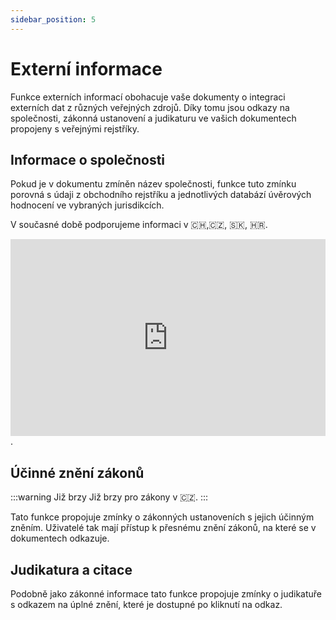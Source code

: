 ```yaml
---
sidebar_position: 5
---
```


# Externí informace

Funkce externích informací obohacuje vaše dokumenty o integraci externích dat z
různých veřejných zdrojů. Díky tomu jsou odkazy na společnosti, zákonná ustanovení a
judikaturu ve vašich dokumentech propojeny s veřejnými rejstříky.

## Informace o společnosti

Pokud je v dokumentu zmíněn název společnosti, funkce tuto zmínku porovná s údaji z
obchodního rejstříku a jednotlivých databází úvěrových hodnocení ve
vybraných jurisdikcích.

V současné době podporujeme informaci v 🇨🇭,🇨🇿, 🇸🇰, 🇭🇷.

<iframe width="100%" height="315" src="https://www.youtube.com/embed/DnQzHK9J6p8?si=7Jv47m4wC2roZeDo" title="Přehrávač videa YouTube" frameborder="0" allow="accelerometer; autoplay; clipboard-write; encrypted-media; gyroscope; picture-in-picture; web-share" allowfullscreen></iframe>.

## Účinné znění zákonů

:::warning Již brzy
Již brzy pro zákony v 🇨🇿.
:::

Tato funkce propojuje zmínky o zákonných ustanoveních s jejich účinným zněním.
Uživatelé tak mají přístup k přesnému znění zákonů, na které se v dokumentech odkazuje.

## Judikatura a citace

Podobně jako zákonné informace tato funkce propojuje zmínky o judikatuře s odkazem na
úplné znění, které je dostupné po kliknutí na odkaz.
